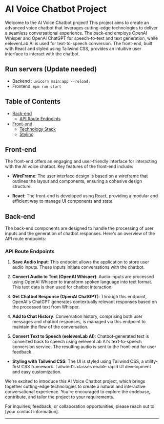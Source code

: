 # AI Voice Chatbot Project

Welcome to the AI Voice Chatbot project! This project aims to create an advanced voice chatbot that leverages cutting-edge technologies to deliver a seamless conversational experience. The back-end employs OpenAI Whisper and OpenAI ChatGPT for speech-to-text and text generation, while eelevenLab AI is used for text-to-speech conversion. The front-end, built with React and styled using Tailwind CSS, provides an intuitive user interface to interact with the chatbot.

## Run servers (Update needed)

- Backend : `uvicorn main:app --reload; `
- Frontend: `npm run start`

## Table of Contents

- [Back-end](#back-end)
  - [API Route Endpoints](#api-route-endpoints)
- [Front-end](#front-end)
  - [Technology Stack](#technology-stack)
  - [Styling](#styling)

## Front-end

The front-end offers an engaging and user-friendly interface for interacting with the AI voice chatbot. Key features of the front-end include:

- **WireFrame**: The user interface design is based on a wireframe that outlines the layout and components, ensuring a cohesive design structure.

- **React**: The front-end is developed using React, providing a modular and efficient way to manage UI components and state.

## Back-end

The back-end components are designed to handle the processing of user inputs and the generation of chatbot responses. Here's an overview of the API route endpoints:

### API Route Endpoints

1. **Save Audio Input**: This endpoint allows the application to store user audio inputs. These inputs initiate conversations with the chatbot.

2. **Convert Audio to Text (OpenAI Whisper)**: Audio inputs are processed using OpenAI Whisper to transform spoken language into text format. This text data is then used for chatbot interaction.

3. **Get Chatbot Response (OpenAI ChatGPT)**: Through this endpoint, OpenAI's ChatGPT generates contextually relevant responses based on the processed text from Whisper.

4. **Add to Chat History**: Conversation history, comprising both user messages and chatbot responses, is managed via this endpoint to maintain the flow of the conversation.

5. **Convert Text to Speech (eelevenLab AI)**: Chatbot-generated text is converted back to speech using eelevenLab AI's text-to-speech conversion service. The resulting audio is sent to the front-end for user feedback.

- **Styling with Tailwind CSS**: The UI is styled using Tailwind CSS, a utility-first CSS framework. Tailwind's classes enable rapid UI development and easy customization.

We're excited to introduce this AI Voice Chatbot project, which brings together cutting-edge technologies to create a natural and interactive conversational experience. You're encouraged to explore the codebase, contribute, and tailor the project to your requirements.

For inquiries, feedback, or collaboration opportunities, please reach out to [your contact information].

---
